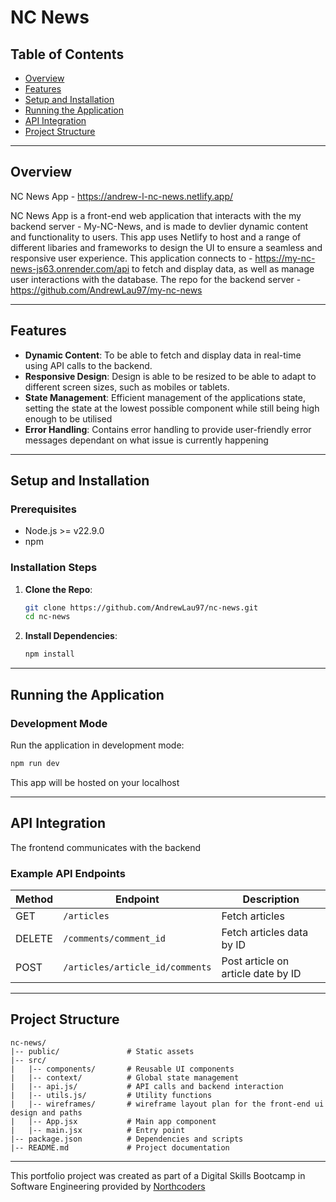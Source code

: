 # NC News

## Table of Contents

- [Overview](#overview)
- [Features](#features)
- [Setup and Installation](#setup-and-installation)
- [Running the Application](#running-the-application)
- [API Integration](#api-integration)
- [Project Structure](#project-structure)

---

## Overview

NC News App - https://andrew-l-nc-news.netlify.app/

NC News App is a front-end web application that interacts with the my backend server - My-NC-News, and is made to devlier dynamic content and functionality to users. This app uses Netlify to host and a range of different libaries and frameworks to design the UI to ensure a seamless and responsive user experience.
This application connects to - https://my-nc-news-js63.onrender.com/api to fetch and display data, as well as manage user interactions with the database.
The repo for the backend server - https://github.com/AndrewLau97/my-nc-news

---

## Features

- **Dynamic Content**: To be able to fetch and display data in real-time using API calls to the backend.
- **Responsive Design**: Design is able to be resized to be able to adapt to different screen sizes, such as mobiles or tablets.
- **State Management**: Efficient management of the applications state, setting the state at the lowest possible component while still being high enough to be utilised
- **Error Handling**: Contains error handling to provide user-friendly error messages dependant on what issue is currently happening

---

## Setup and Installation

### Prerequisites
- Node.js >= v22.9.0
- npm

### Installation Steps
1. **Clone the Repo**:
    ```bash
   git clone https://github.com/AndrewLau97/nc-news.git
   cd nc-news
   ```
2. **Install Dependencies**:
   ```bash
   npm install
   ```

---

## Running the Application
### Development Mode
Run the application in development mode:
```bash
npm run dev
```

This app will be hosted on your localhost

---

## API Integration
The frontend communicates with the backend

### Example API Endpoints
| Method | Endpoint                                | Description                         |
|--------|-----------------------------------------|-------------------------------------|
| GET    | `/articles`                             | Fetch articles                      |
| DELETE | `/comments/comment_id`                  | Fetch articles data by ID           |
| POST   | `/articles/article_id/comments`         | Post article on article date by ID  |

---

## Project Structure
```
nc-news/
|-- public/               # Static assets
|-- src/
|   |-- components/       # Reusable UI components
|   |-- context/          # Global state management
|   |-- api.js/           # API calls and backend interaction
|   |-- utils.js/         # Utility functions
|   |-- wireframes/       # wireframe layout plan for the front-end ui design and paths
|   |-- App.jsx           # Main app component
|   |-- main.jsx          # Entry point
|-- package.json          # Dependencies and scripts
|-- README.md             # Project documentation
```

---

This portfolio project was created as part of a Digital Skills Bootcamp in Software Engineering provided by [Northcoders](https://northcoders.com/)